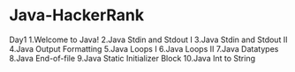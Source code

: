 # Java-HackerRank
Day1
1.Welcome to Java!
2.Java Stdin and Stdout I
3.Java Stdin and Stdout II
4.Java Output Formatting
5.Java Loops I
6.Java Loops II
7.Java Datatypes
8.Java End-of-file
9.Java Static Initializer Block
10.Java Int to String
